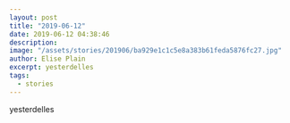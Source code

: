 ```yaml
---
layout: post
title: "2019-06-12"
date: 2019-06-12 04:38:46
description: 
image: "/assets/stories/201906/ba929e1c1c5e8a383b61feda5876fc27.jpg"
author: Elise Plain
excerpt: yesterdelles
tags: 
  - stories
---
```


yesterdelles
<p></p>
